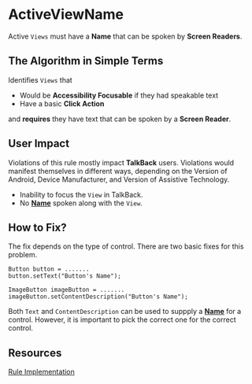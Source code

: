 # ActiveViewName

Active `Views` must have a **Name** that can be spoken by **Screen Readers**.

## The Algorithm in Simple Terms

Identifies `Views` that 

- Would be **Accessibility Focusable** if they had speakable text
- Have a basic **Click Action**

and **requires** they have text that can be spoken by a **Screen Reader**. 

## User Impact

Violations of this rule mostly impact **TalkBack** users. Violations would manifest themselves
in different ways, depending on the Version of Android, Device Manufacturer, and Version of
Assistive Technology.

- Inability to focus the `View` in TalkBack.
- No [**Name**](name-role-value.md#Name) spoken along with the `View`.

## How to Fix?

The fix depends on the type of control. There are two basic fixes for this problem.

```
Button button = .......
button.setText("Button's Name");

ImageButton imageButton = .......
imageButton.setContentDescription("Button's Name");
```

Both `Text` and `ContentDescription` can be used to suppply a [**Name**](name-role-value.md#Name) 
for a control. However, it is important to pick the correct one for the correct control.

## Resources

[Rule Implementation](https://github.com/dequelabs/axe-android/blob/5cbbddd48be53af11c82406d670dd199a5548f3b/src/main/java/com/deque/axe/android/rules/hierarchy/ActiveViewName.java#L1-L44)
